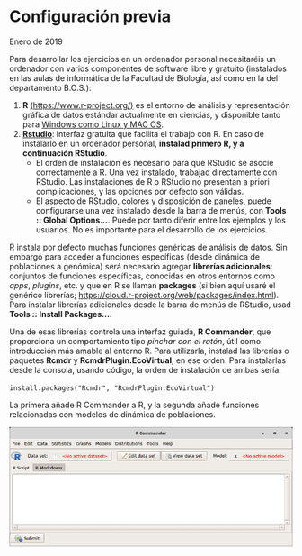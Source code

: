 Configuración previa
================
Enero de 2019

Para desarrollar los ejercicios en un ordenador personal necesitaréis un ordenador con varios componentes de software libre y gratuito (instalados en las aulas de informática de la Facultad de Biología, así como en la del departamento B.O.S.):

1.  **R** [(https://www.r-project.org/)](https://www.r-project.org/) es el entorno de análisis y representación gráfica de datos estándar actualmente en ciencias, y disponible tanto para [Windows como Linux y MAC OS](https://cloud.r-project.org/).
2.  **[Rstudio](https://www.rstudio.com/products/rstudio/download/#download)**: interfaz gratuita que facilita el trabajo con R. En caso de instalarlo en un ordenador personal, **instalad primero R, y a continuación RStudio**.
    -   El orden de instalación es necesario para que RStudio se asocie correctamente a R. Una vez instalado, trabajad directamente con RStudio. Las instalaciones de R o RStudio no presentan a priori complicaciones, y las opciones por defecto son válidas.
    -   El aspecto de RStudio, colores y disposición de paneles, puede configurarse una vez instalado desde la barra de menús, con **Tools :: Global Options…**. Puede por tanto diferir entre los ejemplos y los usuarios. No es importante para el desarrollo de los ejercicios.

R instala por defecto muchas funciones genéricas de análisis de datos. Sin embargo para acceder a funciones específicas (desde dinámica de poblaciones a genómica) será necesario agregar **librerías adicionales**: conjuntos de funciones específicas, conocidas en otros entornos como *apps*, *plugins*, etc. y que en R se llaman **packages** (si bien aquí usaré el genérico librerías; <https://cloud.r-project.org/web/packages/index.html>).
Para instalar librerías adicionales desde la barra de menús de RStudio, usad **Tools :: Install Packages…**.

Una de esas librerías controla una interfaz guiada, **R Commander**, que proporciona un comportamiento tipo *pinchar con el ratón*, útil como introducción más amable al entorno R. Para utilizarla, instalad las librerías o paquetes **Rcmdr** y **RcmdrPlugin.EcoVirtual**, en ese orden. Para instalarlas desde la consola, usando código, la orden de instalación de ambas sería:

`install.packages("Rcmdr", "RcmdrPlugin.EcoVirtual")`

La primera añade R Commander a R, y la segunda añade funciones relacionadas con modelos de dinámica de poblaciones.

![](config_files/R%20Commander_004.png)
